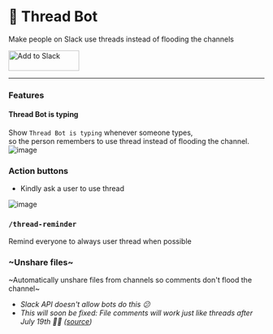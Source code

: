 # 👀 Thread Bot
Make people on Slack use threads instead of flooding the channels

<a href="https://slack.com/oauth/authorize?scope=commands,bot&client_id=351867349926.351110503493"><img alt="Add to Slack" height="40" width="139" src="https://platform.slack-edge.com/img/add_to_slack.png" srcset="https://platform.slack-edge.com/img/add_to_slack.png 1x, https://platform.slack-edge.com/img/add_to_slack@2x.png 2x" /></a>

---

### Features

#### Thread Bot is typing
Show `Thread Bot is typing` whenever someone types,<br/>
so the person remembers to use thread instead of flooding the channel.<br/>
![image](https://user-images.githubusercontent.com/619186/42146134-3c67cd30-7d9c-11e8-9586-05d2c91f0e91.png)

### Action buttons
- Kindly ask a user to use thread

![image](https://user-images.githubusercontent.com/619186/42146178-8fad463c-7d9c-11e8-8e30-470baeb2c1a4.png)

<!--
### `/thread` command
Start a new thread
-->

### `/thread-reminder`
Remind everyone to always user thread when possible

### ~Unshare files~
~Automatically unshare files from channels so comments don't flood the channel~<br/>
  - _Slack API doesn't allow bots do this 😕_
  - _This will soon be fixed: File comments will work just like threads after July 19th 🎉🎉 ([source](https://api.slack.com/changelog/2018-05-file-threads-soon-tread))_

